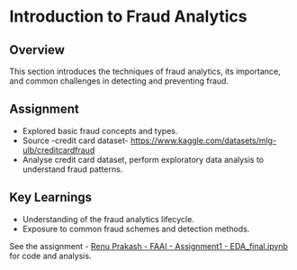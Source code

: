 # Introduction to Fraud Analytics

## Overview
This section introduces the techniques of fraud analytics, its importance, and common challenges in detecting and preventing fraud.

## Assignment
- Explored basic fraud concepts and types.
- Source -credit card dataset- https://www.kaggle.com/datasets/mlg-ulb/creditcardfraud 
- Analyse credit card dataset, perform exploratory data analysis to understand fraud patterns.

## Key Learnings
- Understanding of the fraud analytics lifecycle.
- Exposure to common fraud schemes and detection methods.

See the assignment - [Renu Prakash - FAAI - Assignment1 - EDA_final.ipynb](Renu%20Prakash%20-%20FAAI%20-%20Assignment1%20-%20EDA_final.ipynb) for code and analysis.
